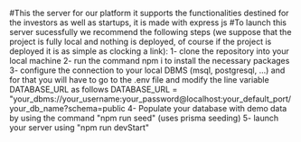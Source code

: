 #This the server for our platform it supports the functionalities destined for the investors as well as startups, it is made with express js
#To launch this server sucessfully we recommend the following steps (we suppose that the project is fully local and nothing is deployed, of course if the project is deployed it is as simple as clocking a link): 
1- clone the repository into your local machine 
2- run the command npm i to install the necessary packages
3- configure the connection to your local DBMS (msql, postgresql, ...) and for that you will have to go to the .env file and modify the line variable DATABASE_URL as follows 
DATABASE_URL = "your_dbms://your_username:your_password@localhost:your_default_port/your_db_name?schema=public
4- Populate your database with demo data by using the command "npm run seed" (uses prisma seeding)
5- launch your server using "npm run devStart"

